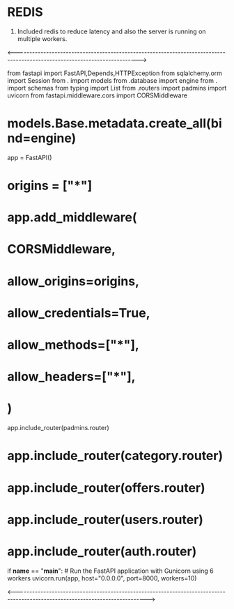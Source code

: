 # REDIS


1. Included redis to reduce latency and also the server is running on multiple workers.

<-------------------------------------------------------------------------------------------------------------------------->

from fastapi import FastAPI,Depends,HTTPException
from sqlalchemy.orm import Session
from . import models
from .database import engine
from . import schemas
from typing import List
from .routers import padmins
import uvicorn
from fastapi.middleware.cors import CORSMiddleware


# models.Base.metadata.create_all(bind=engine)

app = FastAPI()
# origins = ["*"]

# app.add_middleware(

#     CORSMiddleware,
#     allow_origins=origins,
#     allow_credentials=True,
#     allow_methods=["*"],
#     allow_headers=["*"],

# )

app.include_router(padmins.router)
# app.include_router(category.router)
# app.include_router(offers.router)
# app.include_router(users.router)
# app.include_router(auth.router)


if __name__ == "__main__":
    # Run the FastAPI application with Gunicorn using 6 workers
    uvicorn.run(app, host="0.0.0.0", port=8000, workers=10)



<----------------------------------------------------------------------------------------------------------------------------->